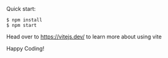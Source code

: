 

Quick start:

```
$ npm install
$ npm start
````

Head over to https://vitejs.dev/ to learn more about using vite

Happy Coding!
